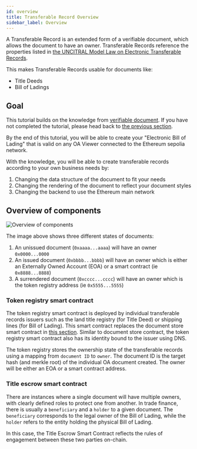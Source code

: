 ```yaml
---
id: overview
title: Transferable Record Overview
sidebar_label: Overview
---
```


A Transferable Record is an extended form of a verifiable document, which allows the document to have an owner. Transferable Records reference the properties listed in [the UNCITRAL Model Law on Electronic Transferable Records](https://www.uncitral.org/pdf/english/texts/electcom/MLETR_ebook.pdf).

This makes Transferable Records usable for documents like:

- Title Deeds
- Bill of Ladings

## Goal

This tutorial builds on the knowledge from [verifiable document](/docs/integrator-section/verifiable-document/overview). If you have not completed the tutorial, please head back to [the previous section](/docs/integrator-section/verifiable-document/overview).

By the end of this tutorial, you will be able to create your "Electronic Bill of Lading" that is valid on any OA Viewer connected to the Ethereum sepolia network.

With the knowledge, you will be able to create transferable records according to your own business needs by:

1. Changing the data structure of the document to fit your needs
1. Changing the rendering of the document to reflect your document styles
1. Changing the backend to use the Ethereum main network

## Overview of components

![Overview of components](/docs/integrator-section/transferable-record/overview/overview.png)

The image above shows three different states of documents:

1. An unissued document (`0xaaaa...aaaa`) will have an owner `0x0000...0000`
1. An issued document (`0xbbbb...bbbb`) will have an owner which is either an Externally Owned Account (EOA) or a smart contract (ie `0x8888...8888`)
1. A surrendered document (`0xcccc...cccc`) will have an owner which is the token registry address (ie `0x5555...5555`)

### Token registry smart contract

The token registry smart contract is deployed by individual transferable records issuers such as the land title registry (for Title Deed) or shipping lines (for Bill of Lading). This smart contract replaces the document store smart contract in [this section](/docs/integrator-section/verifiable-document/ethereum/document-store). Similar to document store contract, the token registry smart contract also has its identity bound to the issuer using DNS.

The token registry stores the ownership state of the transferable records using a mapping from `document ID` to `owner`. The document ID is the target hash (and merkle root) of the individual OA document created. The owner will be either an EOA or a smart contract address.

### Title escrow smart contract

There are instances where a single document will have multiple owners, with clearly defined roles to protect one from another. In trade finance, there is usually a `beneficiary` and a `holder` to a given document. The `beneficiary` corresponds to the legal owner of the Bill of Lading, while the `holder` refers to the entity holding the physical Bill of Lading.

In this case, the Title Escrow Smart Contract reflects the rules of engagement between these two parties on-chain.
